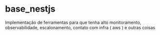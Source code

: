 # base_nestjs
Implementação de ferramentas para que tenha alto monitoramento, observabilidade, escalonamento, contato com infra ( aws ) e outras coisas
